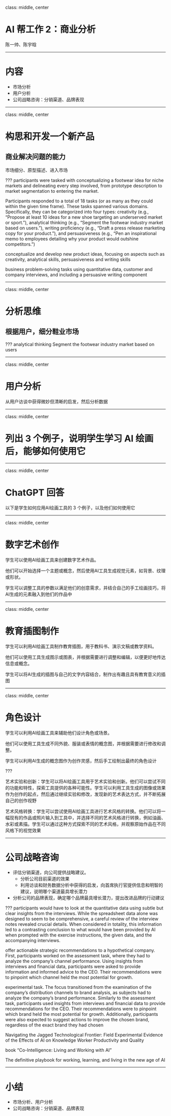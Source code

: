 class: middle, center
# AI 帮工作 2：商业分析

陈一帅、陈宇晗

<!-- [yschen@bjtu.edu.cn](mailto:yschen@bjtu.edu.cn)

北京交通大学电子信息工程学院

.footnote[网络智能实验室] -->

---
# 内容

- 市场分析
- 用户分析
- 公司战略咨询：分销渠道、品牌表现

---
class: middle, center
# 构思和开发一个新产品

## 商业解决问题的能力

市场细分、原型描述、进入市场

???
participants were tasked with conceptualizing a footwear idea for niche markets and delineating every step involved, from prototype description to market segmentation to entering the market.

Participants responded to a total of 18 tasks (or as many as they could within the given time frame). These tasks spanned various domains. Specifically, they can be categorized into four types: creativity (e.g., “Propose at least 10 ideas for a new shoe targeting an underserved market or sport.”), analytical thinking (e.g., “Segment the footwear industry market based on users.”), writing proficiency (e.g., “Draft a press release marketing copy for your product.”), and persuasiveness (e.g., “Pen an inspirational memo to employees detailing why your product would outshine competitors.”)

conceptualize and develop new product ideas, focusing on aspects such as creativity, analytical skills, persuasiveness and writing skills

business problem-solving tasks using quantitative data, customer and company interviews, and including a persuasive writing component

---
class: middle, center
# 分析思维

## 根据用户，细分鞋业市场

???
analytical thinking
Segment the footwear industry market based on users


---
class: middle, center
# 用户分析

从用户访谈中获得微妙但清晰的启发，然后分析数据

---
class: middle, center
# 列出 3 个例子，说明学生学习 AI 绘画后，能够如何使用它

---
class: middle, center
# ChatGPT 回答

以下是学生如何应用AI绘画工具的 3 个例子，以及他们如何使用它

---
class: middle, center
# 数字艺术创作

学生可以使用AI绘画工具来创建数字艺术作品。

他们可以开始选择一个主题或概念，然后使用AI工具生成视觉元素，如背景、纹理或形状。

学生可以调整工具的参数以满足他们的创意需求，并结合自己的手工绘画技巧，将AI生成的元素融入到他们的作品中

---
class: middle, center
# 教育插图制作

学生可以利用AI绘画工具制作教育插图，用于教科书、演示文稿或教学资料。

他们可以使用工具生成图示或图表，并根据需要进行调整和编辑，以便更好地传达信息或概念。

学生可以将AI生成的插图与自己的文字内容结合，制作出有趣且具有教育意义的插图

---
class: middle, center
# 角色设计

学生可以利用AI绘画工具来辅助他们设计角色或场景。

他们可以使用工具生成不同外貌、服装或表情的概念图，并根据需要进行修改和调整。

学生可以利用AI生成的概念图作为创作灵感，然后手工绘制出最终的角色设计

???

艺术实验和创新：学生可以将AI绘画工具用于艺术实验和创新。他们可以尝试不同的功能和特性，探索工具提供的各种可能性。学生可以利用工具生成的图像或效果作为创作的起点，然后通过继续实验和修改，发现新的艺术表达方式，并不断拓展自己的创作视野

艺术风格转换：学生可以尝试使用AI绘画工具进行艺术风格的转换。他们可以将一幅现有的作品或照片输入到工具中，并选择不同的艺术风格进行转换，例如油画、水彩或素描。学生可以通过这种方式探索不同的艺术风格，并观察原始作品在不同风格下的视觉效果

---
# 公司战略咨询

- 评估分销渠道，向公司提供战略建议。
  - 分析公司目前渠道的效果
  - 利用访谈和财务数据分析中获得的启发，向首席执行官提供信息和明智的建议，说明哪个渠道最具增长潜力
- 分析公司的品牌表现，确定哪个品牌最具增长潜力，提出改进品牌的行动建议

???
participants would have to look at the quantitative data using subtle but clear insights from the interviews. While the spreadsheet data alone was designed to seem to be comprehensive, a careful review of the interview notes revealed crucial details. When considered in totality, this information led to a contrasting conclusion to what would have been provided by AI when prompted with the exercise instructions, the given data, and the accompanying interviews.

offer actionable strategic recommendations to a hypothetical company. First, participants worked on the assessment task, where they had to analyze the company’s channel performance. Using insights from interviews and financial data, participants were asked to provide information and informed advice to the CEO. Their recommendations were to pinpoint which channel held the most potential for growth.

experimental task. The focus transitioned from the examination of the company’s distribution channels to brand analysis, as subjects had to analyze the company’s brand performance. Similarly to the assessment task, participants used insights from interviews and financial data to provide recommendations for the CEO. Their recommendations were to pinpoint which brand held the most potential for growth. Additionally, participants were also expected to suggest actions to improve the chosen brand, regardless of the exact brand they had chosen

Navigating the Jagged Technological Frontier: Field Experimental Evidence of the Effects of AI on Knowledge Worker Productivity and Quality

book “Co-Intelligence: Living and Working with AI”

The definitive playbook for working, learning, and living in the new age of AI

---
# 小结

- 市场分析、用户分析
- 公司战略咨询：分销渠道、品牌表现
